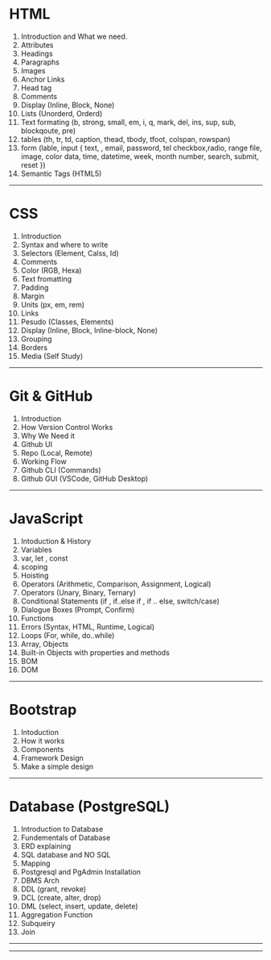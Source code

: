 # HTML

1. Introduction and What we need.
2. Attributes
3. Headings
4. Paragraphs
5. Images
6. Anchor Links
7. Head tag
8. Comments
9. Display (Inline, Block, None)
10. Lists (Unorderd, Orderd)
11. Text formating
    (b, strong, small, em, i, q, mark, del, ins, sup, sub, blockqoute, pre)
12. tables (th, tr, td, caption, thead, tbody, tfoot, colspan, rowspan)
13. form (lable, input {
    text, , email, password, tel
    checkbox,radio, range
    file, image, color
    data, time, datetime, week, month
    number, search, submit, reset
    })
14. Semantic Tags (HTML5)

---

# CSS

1. Introduction
2. Syntax and where to write
3. Selectors (Element, Calss, Id)
4. Comments
5. Color (RGB, Hexa)
6. Text fromatting
7. Padding
8. Margin
9. Units (px, em, rem)
10. Links
11. Pesudo (Classes, Elements)
12. Display (Inline, Block, Inline-block, None)
13. Grouping
14. Borders
15. Media (Self Study)

---

# Git & GitHub

1. Introduction
2. How Version Control Works
3. Why We Need it
4. Github UI
5. Repo (Local, Remote)
6. Working Flow
7. Github CLI (Commands)
8. Github GUI (VSCode, GitHub Desktop)

---

# JavaScript

1. Intoduction & History
2. Variables
3. var, let , const
4. scoping
5. Hoisting
6. Operators (Arithmetic, Comparison, Assignment, Logical)
7. Operators (Unary, Binary, Ternary)
8. Conditional Statements (if , if..else if , if .. else, switch/case)
9. Dialogue Boxes (Prompt, Confirm)
10. Functions
11. Errors (Syntax, HTML, Runtime, Logical)
12. Loops (For, while, do..while)
13. Array, Objects
14. Built-in Objects with properties and methods
15. BOM
16. DOM

---

# Bootstrap

1. Intoduction
2. How it works
3. Components
4. Framework Design
5. Make a simple design

---

# Database (PostgreSQL)

1. Introduction to Database
2. Fundementals of Database
3. ERD explaining
4. SQL database and NO SQL
5. Mapping
6. Postgresql and PgAdmin Installation
7. DBMS Arch
8. DDL (grant, revoke)
9. DCL (create, alter, drop)
10. DML (select, insert, update, delete)
11. Aggregation Function
12. Subqueiry
13. Join

---



---
